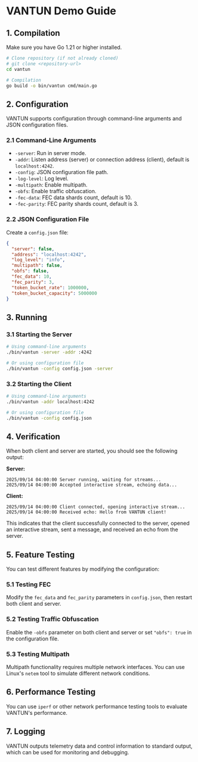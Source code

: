 # VANTUN Demo Guide

## 1. Compilation

Make sure you have Go 1.21 or higher installed.

```bash
# Clone repository (if not already cloned)
# git clone <repository-url>
cd vantun

# Compilation
go build -o bin/vantun cmd/main.go
```

## 2. Configuration

VANTUN supports configuration through command-line arguments and JSON configuration files.

### 2.1 Command-Line Arguments

- `-server`: Run in server mode.
- `-addr`: Listen address (server) or connection address (client), default is `localhost:4242`.
- `-config`: JSON configuration file path.
- `-log-level`: Log level.
- `-multipath`: Enable multipath.
- `-obfs`: Enable traffic obfuscation.
- `-fec-data`: FEC data shards count, default is 10.
- `-fec-parity`: FEC parity shards count, default is 3.

### 2.2 JSON Configuration File

Create a `config.json` file:

```json
{
  "server": false,
  "address": "localhost:4242",
  "log_level": "info",
  "multipath": false,
  "obfs": false,
  "fec_data": 10,
  "fec_parity": 3,
  "token_bucket_rate": 1000000,
  "token_bucket_capacity": 5000000
}
```

## 3. Running

### 3.1 Starting the Server

```bash
# Using command-line arguments
./bin/vantun -server -addr :4242

# Or using configuration file
./bin/vantun -config config.json -server
```

### 3.2 Starting the Client

```bash
# Using command-line arguments
./bin/vantun -addr localhost:4242

# Or using configuration file
./bin/vantun -config config.json
```

## 4. Verification

When both client and server are started, you should see the following output:

**Server:**
```
2025/09/14 04:00:00 Server running, waiting for streams...
2025/09/14 04:00:00 Accepted interactive stream, echoing data...
```

**Client:**
```
2025/09/14 04:00:00 Client connected, opening interactive stream...
2025/09/14 04:00:00 Received echo: Hello from VANTUN client!
```

This indicates that the client successfully connected to the server, opened an interactive stream, sent a message, and received an echo from the server.

## 5. Feature Testing

You can test different features by modifying the configuration:

### 5.1 Testing FEC

Modify the `fec_data` and `fec_parity` parameters in `config.json`, then restart both client and server.

### 5.2 Testing Traffic Obfuscation

Enable the `-obfs` parameter on both client and server or set `"obfs": true` in the configuration file.

### 5.3 Testing Multipath

Multipath functionality requires multiple network interfaces. You can use Linux's `netem` tool to simulate different network conditions.

## 6. Performance Testing

You can use `iperf` or other network performance testing tools to evaluate VANTUN's performance.

## 7. Logging

VANTUN outputs telemetry data and control information to standard output, which can be used for monitoring and debugging.